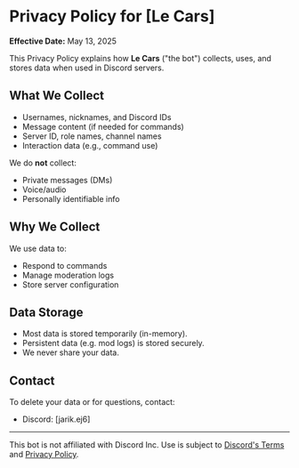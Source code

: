 # Privacy Policy for [Le Cars]

**Effective Date:** May 13, 2025

This Privacy Policy explains how **Le Cars** ("the bot") collects, uses, and stores data when used in Discord servers.

## What We Collect

- Usernames, nicknames, and Discord IDs
- Message content (if needed for commands)
- Server ID, role names, channel names
- Interaction data (e.g., command use)

We do **not** collect:
- Private messages (DMs)
- Voice/audio
- Personally identifiable info

## Why We Collect

We use data to:
- Respond to commands
- Manage moderation logs
- Store server configuration

## Data Storage

- Most data is stored temporarily (in-memory).
- Persistent data (e.g. mod logs) is stored securely.
- We never share your data.

## Contact

To delete your data or for questions, contact:
- Discord: [jarik.ej6]

---

This bot is not affiliated with Discord Inc. Use is subject to [Discord's Terms](https://discord.com/terms) and [Privacy Policy](https://discord.com/privacy).
